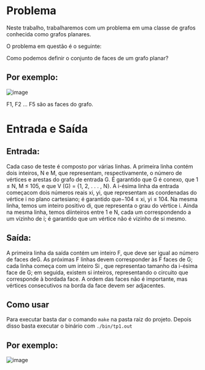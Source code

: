 # Problema

Neste trabalho, trabalharemos com um problema em uma classe de grafos conhecida como grafos planares.

O problema em questão é o seguinte:

Como podemos definir o conjunto de faces de um grafo planar? 

## Por exemplo: 

![image](https://github.com/lucascassio/alg1_ufmg/assets/99884897/622d147f-76b6-4c59-b1cc-4ebe280baba1)

F1, F2 ... F5 são as faces do grafo.

# Entrada e Saída

## Entrada:
Cada caso de teste é composto por várias linhas. A primeira linha contém dois inteiros, N e M, que representam, respectivamente, o número de vértices e arestas do grafo de entrada G. É garantido que G é conexo, que 1 ≤ N, M ≤ 105, e que V (G) = {1, 2, . . . , N}. A i-ésima linha da entrada começacom dois números reais xi, yi, que representam as coordenadas do vértice i no plano cartesiano; é garantido que−104 ≤ xi, yi ≤ 104. Na mesma linha, temos um inteiro positivo di, que representa o grau do vértice i. Ainda na mesma linha, temos diinteiros entre 1 e N, cada um correspondendo a um vizinho de i; é garantido que um vértice não é vizinho de si mesmo.

## Saída:
A primeira linha da saída contém um inteiro F, que deve ser igual ao número de faces deG. As próximas F linhas devem corresponder às F faces de G; cada linha começa com um inteiro Si , que representao tamanho da i-ésima face de G; em seguida, existem si inteiros, representando o circuito que corresponde à bordada face. A ordem das faces não é importante, mas vértices consecutivos na borda da face devem ser adjacentes.


## Como usar

Para executar basta dar o comando `make` na pasta raiz do projeto. Depois disso basta executar o binário com `./bin/tp1.out`

## Por exemplo:

![image](https://github.com/lucascassio/alg1_ufmg/assets/99884897/386ca3df-efb9-40ad-85af-2708a69784a9)


